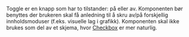Toggle er en knapp som har to tilstander: på eller av. Komponenten bør benyttes der brukeren skal få anledning til å skru av/på forskjellig innholdsmoduser (f.eks. visuelle lag i grafikk). Komponenten skal ikke brukes som del av et skjema, hvor [Checkbox](https://navikt.github.io/nav-frontend-moduler/#/components/checkbox) er mer naturlig.
